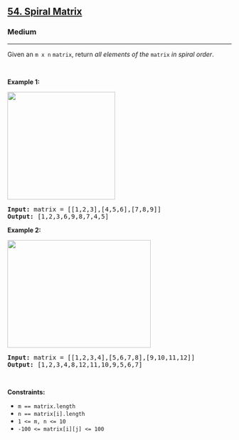 <h2><a href="https://leetcode.com/problems/spiral-matrix/">54. Spiral Matrix</a></h2><h3>Medium</h3><hr><div style="user-select: auto;"><p style="user-select: auto;">Given an <code style="user-select: auto;">m x n</code> <code style="user-select: auto;">matrix</code>, return <em style="user-select: auto;">all elements of the</em> <code style="user-select: auto;">matrix</code> <em style="user-select: auto;">in spiral order</em>.</p>

<p style="user-select: auto;">&nbsp;</p>
<p style="user-select: auto;"><strong style="user-select: auto;">Example 1:</strong></p>
<img alt="" src="https://assets.leetcode.com/uploads/2020/11/13/spiral1.jpg" style="width: 242px; height: 242px; user-select: auto;">
<pre style="user-select: auto;"><strong style="user-select: auto;">Input:</strong> matrix = [[1,2,3],[4,5,6],[7,8,9]]
<strong style="user-select: auto;">Output:</strong> [1,2,3,6,9,8,7,4,5]
</pre>

<p style="user-select: auto;"><strong style="user-select: auto;">Example 2:</strong></p>
<img alt="" src="https://assets.leetcode.com/uploads/2020/11/13/spiral.jpg" style="width: 322px; height: 242px; user-select: auto;">
<pre style="user-select: auto;"><strong style="user-select: auto;">Input:</strong> matrix = [[1,2,3,4],[5,6,7,8],[9,10,11,12]]
<strong style="user-select: auto;">Output:</strong> [1,2,3,4,8,12,11,10,9,5,6,7]
</pre>

<p style="user-select: auto;">&nbsp;</p>
<p style="user-select: auto;"><strong style="user-select: auto;">Constraints:</strong></p>

<ul style="user-select: auto;">
	<li style="user-select: auto;"><code style="user-select: auto;">m == matrix.length</code></li>
	<li style="user-select: auto;"><code style="user-select: auto;">n == matrix[i].length</code></li>
	<li style="user-select: auto;"><code style="user-select: auto;">1 &lt;= m, n &lt;= 10</code></li>
	<li style="user-select: auto;"><code style="user-select: auto;">-100 &lt;= matrix[i][j] &lt;= 100</code></li>
</ul>
</div>